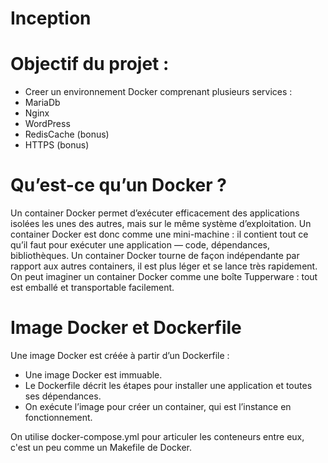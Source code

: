 # Inception

# Objectif du projet :

- Creer un environnement Docker comprenant plusieurs services :
-  MariaDb
-  Nginx
-  WordPress
-  RedisCache (bonus)
-  HTTPS (bonus)

# Qu’est-ce qu’un Docker ?

Un container Docker permet d’exécuter efficacement des applications isolées les unes des autres, mais sur le même système d’exploitation.
Un container Docker est donc comme une mini-machine : il contient tout ce qu’il faut pour exécuter une application — code, dépendances, bibliothèques.
Un container Docker tourne de façon indépendante par rapport aux autres containers, il est plus léger et se lance très rapidement.
On peut imaginer un container Docker comme une boîte Tupperware : tout est emballé et transportable facilement.

# Image Docker et Dockerfile

Une image Docker est créée à partir d’un Dockerfile :

- Une image Docker est immuable.
- Le Dockerfile décrit les étapes pour installer une application et toutes ses dépendances.
- On exécute l’image pour créer un container, qui est l’instance en fonctionnement.

On utilise docker-compose.yml pour articuler les conteneurs entre eux, c'est un peu comme un Makefile de Docker. 
